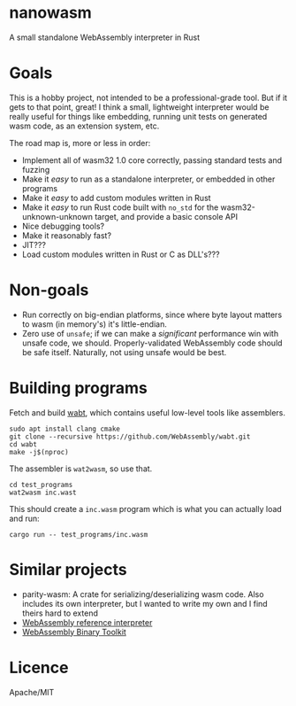 # nanowasm

A small standalone WebAssembly interpreter in Rust

# Goals

This is a hobby project, not intended to be a professional-grade tool.  But if it gets to that point, great!  I think a small,
lightweight interpreter would be really useful for things like embedding, running unit tests on generated wasm code, as an
extension system, etc.

The road map is, more or less in order:

 * Implement all of wasm32 1.0 core correctly, passing standard tests and fuzzing
 * Make it *easy* to run as a standalone interpreter, or embedded in other programs
 * Make it *easy* to add custom modules written in Rust
 * Make it *easy* to run Rust code built with `no_std` for the wasm32-unknown-unknown target, and provide a basic console API
 * Nice debugging tools?
 * Make it reasonably fast?
 * JIT???
 * Load custom modules written in Rust or C as DLL's???

# Non-goals

 * Run correctly on big-endian platforms, since where byte layout matters to wasm (in memory's) it's little-endian.
 * Zero use of `unsafe`; if we can make a *significant* performance win with unsafe code, we should.  Properly-validated WebAssembly code should be safe itself.  Naturally, not using unsafe would be best.


# Building programs

Fetch and build [wabt](https://github.com/WebAssembly/wabt), which contains useful low-level tools like assemblers.

```
sudo apt install clang cmake
git clone --recursive https://github.com/WebAssembly/wabt.git
cd wabt
make -j$(nproc)
```

The assembler is `wat2wasm`, so use that.

```
cd test_programs
wat2wasm inc.wast
```

This should create a `inc.wasm` program which is what you can actually load and run:

```
cargo run -- test_programs/inc.wasm
```

# Similar projects

 * parity-wasm: A crate for serializing/deserializing wasm code.  Also includes its own interpreter, but I wanted to write my own and I find theirs hard to extend
 * [WebAssembly reference interpreter](https://github.com/WebAssembly/spec/tree/master/interpreter)
 * [WebAssembly Binary Toolkit](https://github.com/WebAssembly/wabt)

# Licence

Apache/MIT
